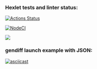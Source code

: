 ### Hexlet tests and linter status:
[![Actions Status](https://github.com/AnastasiyaBachinina/frontend-project-lvl2/workflows/hexlet-check/badge.svg)](https://github.com/AnastasiyaBachinina/frontend-project-lvl2/actions)

[![NodeCI](https://github.com/AnastasiyaBachinina/frontend-project-lvl2/workflows/NodeCI/badge.svg)](https://github.com/AnastasiyaBachinina/frontend-project-lvl2/actions/workflows/nodejs.yml)

<a href="https://codeclimate.com/github/AnastasiyaBachinina/frontend-project-lvl2/maintainability"><img src="https://api.codeclimate.com/v1/badges/292fe09f75639a3650f9/maintainability" /></a>

### gendiff launch example with JSON: 
 [![asciicast](https://asciinema.org/a/1TDnzvbB0YeK6JgJ1ZhEH28TB.svg)](https://asciinema.org/a/1TDnzvbB0YeK6JgJ1ZhEH28TB)